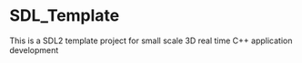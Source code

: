 # SDL_Template

This is a SDL2 template project for small scale 3D real time C++ application development